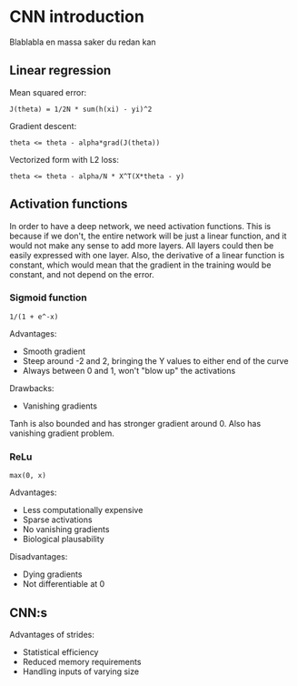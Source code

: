 # CNN introduction

Blablabla en massa saker du redan kan

## Linear regression

Mean squared error:

```
J(theta) = 1/2N * sum(h(xi) - yi)^2
```

Gradient descent:

```
theta <= theta - alpha*grad(J(theta))
```

Vectorized form with L2 loss:

```
theta <= theta - alpha/N * X^T(X*theta - y)
```

## Activation functions

In order to have a deep network, we need activation functions.
This is because if we don't, the entire network will be just a linear
function, and it would not make any sense to add more layers. All
layers could then be easily expressed with one layer. Also, 
the derivative of a linear function is constant, which would mean that
the gradient in the training would be constant, and not depend on the error.

### Sigmoid function

```
1/(1 + e^-x)
```

Advantages:

- Smooth gradient
- Steep around -2 and 2, bringing the Y values to either end of the curve
- Always between 0 and 1, won't "blow up" the activations

Drawbacks:

- Vanishing gradients

Tanh is also bounded and has stronger gradient around 0.
Also has vanishing gradient problem.

### ReLu

```
max(0, x)
```

Advantages:

- Less computationally expensive
- Sparse activations
- No vanishing gradients
- Biological plausability

Disadvantages:

- Dying gradients
- Not differentiable at 0


## CNN:s

Advantages of strides:

- Statistical efficiency
- Reduced memory requirements
- Handling inputs of varying size

